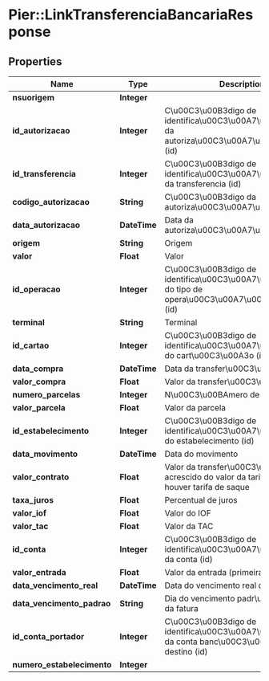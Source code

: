 # Pier::LinkTransferenciaBancariaResponse

## Properties
Name | Type | Description | Notes
------------ | ------------- | ------------- | -------------
**nsuorigem** | **Integer** |  | [optional] 
**id_autorizacao** | **Integer** | C\u00C3\u00B3digo de identifica\u00C3\u00A7\u00C3\u00A3o da autoriza\u00C3\u00A7\u00C3\u00A3o (id) | [optional] 
**id_transferencia** | **Integer** | C\u00C3\u00B3digo de identifica\u00C3\u00A7\u00C3\u00A3o da transferencia (id) | [optional] 
**codigo_autorizacao** | **String** | C\u00C3\u00B3digo da autoriza\u00C3\u00A7\u00C3\u00A3o | [optional] 
**data_autorizacao** | **DateTime** | Data da autoriza\u00C3\u00A7\u00C3\u00A3o | [optional] 
**origem** | **String** | Origem | [optional] 
**valor** | **Float** | Valor | [optional] 
**id_operacao** | **Integer** | C\u00C3\u00B3digo de identifica\u00C3\u00A7\u00C3\u00A3o do tipo de opera\u00C3\u00A7\u00C3\u00A3o (id) | [optional] 
**terminal** | **String** | Terminal | [optional] 
**id_cartao** | **Integer** | C\u00C3\u00B3digo de identifica\u00C3\u00A7\u00C3\u00A3o do cart\u00C3\u00A3o (id) | [optional] 
**data_compra** | **DateTime** | Data da transfer\u00C3\u00AAncia | [optional] 
**valor_compra** | **Float** | Valor da transfer\u00C3\u00AAncia | [optional] 
**numero_parcelas** | **Integer** | N\u00C3\u00BAmero de parcelas | [optional] 
**valor_parcela** | **Float** | Valor da parcela | [optional] 
**id_estabelecimento** | **Integer** | C\u00C3\u00B3digo de identifica\u00C3\u00A7\u00C3\u00A3o do estabelecimento (id) | [optional] 
**data_movimento** | **DateTime** | Data do movimento | [optional] 
**valor_contrato** | **Float** | Valor da transfer\u00C3\u00AAncia acrescido do valor da tarifa de saque se houver tarifa de saque | [optional] 
**taxa_juros** | **Float** | Percentual de juros | [optional] 
**valor_iof** | **Float** | Valor do IOF | [optional] 
**valor_tac** | **Float** | Valor da TAC | [optional] 
**id_conta** | **Integer** | C\u00C3\u00B3digo de identifica\u00C3\u00A7\u00C3\u00A3o da conta (id) | [optional] 
**valor_entrada** | **Float** | Valor da entrada (primeira parcela) | [optional] 
**data_vencimento_real** | **DateTime** | Data do vencimento real da fatura | [optional] 
**data_vencimento_padrao** | **String** | Dia do vencimento padr\u00C3\u00A3o da fatura | [optional] 
**id_conta_portador** | **Integer** | C\u00C3\u00B3digo de identifica\u00C3\u00A7\u00C3\u00A3o da conta banc\u00C3\u00A1ria de destino (id) | [optional] 
**numero_estabelecimento** | **Integer** |  | [optional] 



